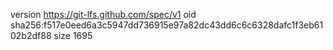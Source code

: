 version https://git-lfs.github.com/spec/v1
oid sha256:f517e0eed6a3c5947dd736915e97a82dc43dd6c6c6328dafc1f3eb6102b2df88
size 1695
